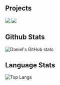 
## Projects
<p>
<a style="text-decoration: none" align="left" href="https://github.com/danielgros/Plants2LeafPC">
    <img src="https://github-readme-stats.vercel.app/api/pin/?username=danielgros&repo=Plants2LeafPC&show_owner=false" />
</a>
<a style="text-decoration: none" align="left" href="https://github.com/danielgros/danielgros">
    <img src="https://github-readme-stats.vercel.app/api/pin/?username=danielgros&repo=danielgros&show_owner=true" />
</a>
</p>


## Github Stats
![Daniel's GitHub stats](https://github-readme-stats.vercel.app/api?username=danielgros&show=reviews,discussions_started,discussions_answered,prs_merged,prs_merged_percentage&show_icons=true&include_all_commits=true)

## Language Stats
![Top Langs](https://github-readme-stats.vercel.app/api/top-langs/?username=danielgros&langs_count=8&layout=compact)


<!--
**danielgros/danielgros** is a ✨ _special_ ✨ repository because its `README.md` (this file) appears on your GitHub profile.

Here are some ideas to get you started:

- 🔭 I’m currently working on ...
- 🌱 I’m currently learning ...
- 👯 I’m looking to collaborate on ...
- 🤔 I’m looking for help with ...
- 💬 Ask me about ...
- 📫 How to reach me: ...
- 😄 Pronouns: ...
- ⚡ Fun fact: ...
-->
